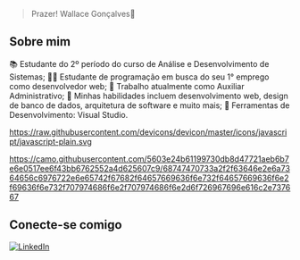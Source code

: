 > Prazer! Wallace Gonçalves👋

## Sobre mim ##

📚 Estudante do 2º período do curso de Análise e Desenvolvimento de Sistemas;
👨‍💻 Estudante de programação em busca do seu 1° emprego como desenvolvedor web;
💼 Trabalho atualmente como Auxiliar Administrativo;
🔧 Minhas habilidades incluem desenvolvimento web, design de banco de dados, arquitetura de software e muito mais;
🧰 Ferramentas de Desenvolvimento: Visual Studio.

https://raw.githubusercontent.com/devicons/devicon/master/icons/javascript/javascript-plain.svg


https://camo.githubusercontent.com/5603e24b61199730db8d47721aeb6b7e6e0517ee6f43bb6762552a4d625607c9/68747470733a2f2f63646e2e6a7364656c6976722e6e65742f67682f64657669636f6e732f64657669636f6e2f69636f6e732f707974686f6e2f707974686f6e2d6f726967696e616c2e737667


## Conecte-se comigo
[![LinkedIn](https://img.shields.io/badge/LinkedIn-000?style=for-the-badge&logo=linkedin&logoColor=0E76A8)](https://www.linkedin.com/in/wallacegrocha/)

